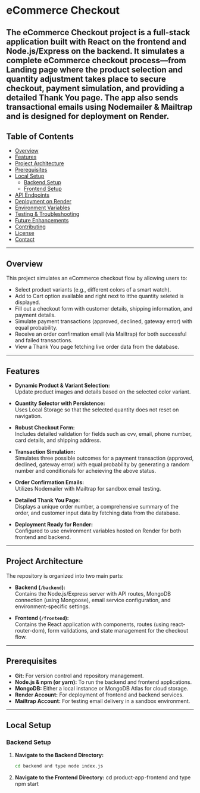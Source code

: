 # eCommerce Checkout

The **eCommerce Checkout** project is a full-stack application built with React on the frontend and Node.js/Express on the backend. It simulates a complete eCommerce checkout process—from Landing page where the product selection and quantity adjustment takes place  to secure checkout, payment simulation, and providing a detailed Thank You page. The app also sends transactional emails using Nodemailer & Mailtrap and is designed for deployment on Render.
---

## Table of Contents

- [Overview](#overview)
- [Features](#features)
- [Project Architecture](#project-architecture)
- [Prerequisites](#prerequisites)
- [Local Setup](#local-setup)
  - [Backend Setup](#backend-setup)
  - [Frontend Setup](#frontend-setup)
- [API Endpoints](#api-endpoints)
- [Deployment on Render](#deployment-on-render)
- [Environment Variables](#environment-variables)
- [Testing & Troubleshooting](#testing--troubleshooting)
- [Future Enhancements](#future-enhancements)
- [Contributing](#contributing)
- [License](#license)
- [Contact](#contact)

---

## Overview

This project simulates an eCommerce checkout flow by allowing users to:
- Select product variants (e.g., different colors of a smart watch).
- Add to Cart option available and right next to itthe quantity seleted is  displayed.
- Fill out a checkout form with customer details, shipping information, and payment details.
- Simulate payment transactions (approved, declined, gateway error) with equal probability.
- Receive an order confirmation email (via Mailtrap) for both successful and failed transactions.
- View a Thank You page fetching live order data from the database.
---

## Features

- **Dynamic Product & Variant Selection:**  
  Update product images and details based on the selected color variant.
  
- **Quantity Selector with Persistence:**  
  Uses Local Storage so that the selected quantity does not reset on navigation.
  
- **Robust Checkout Form:**  
  Includes detailed validation for fields such as cvv, email, phone number, card details, and shipping address.
  
- **Transaction Simulation:**  
  Simulates three possible outcomes for a payment transaction (approved, declined, gateway error) with equal probability by generating a random number and conditionals for acheieving the above status.
  
- **Order Confirmation Emails:**  
  Utilizes Nodemailer with Mailtrap for sandbox email testing.
  
- **Detailed Thank You Page:**  
  Displays a unique order number, a comprehensive summary of the order, and customer input data by fetching data from the database.
  
- **Deployment Ready for Render:**  
  Configured to use environment variables hosted on Render for both frontend and backend.

---

## Project Architecture

The repository is organized into two main parts:

- **Backend (`/backend`):**  
  Contains the Node.js/Express server with API routes, MongoDB connection (using Mongoose), email service configuration, and environment-specific settings.

- **Frontend (`/frontend`):**  
  Contains the React application with components, routes (using react-router-dom), form validations, and state management for the checkout flow.

---

## Prerequisites

- **Git:** For version control and repository management.
- **Node.js & npm (or yarn):** To run the backend and frontend applications.
- **MongoDB:** Either a local instance or MongoDB Atlas for cloud storage.
- **Render Account:** For deployment of frontend and backend services.
- **Mailtrap Account:** For testing email delivery in a sandbox environment.

---

## Local Setup

### Backend Setup

1. **Navigate to the Backend Directory:**

   ```bash
   cd backend and type node index.js
2. **Navigate to the Frontend Directory:**
   cd product-app-frontend and type npm start

